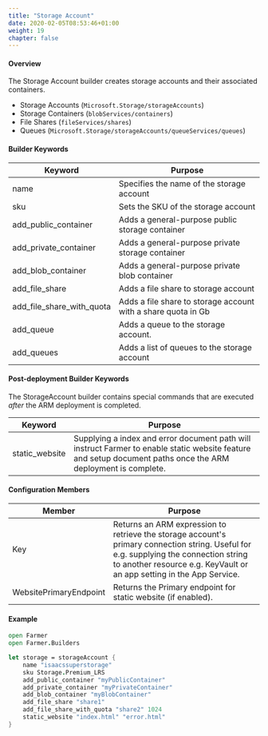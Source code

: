 ```yaml
---
title: "Storage Account"
date: 2020-02-05T08:53:46+01:00
weight: 19
chapter: false
---
```


#### Overview

The Storage Account builder creates storage accounts and their associated containers.

* Storage Accounts (`Microsoft.Storage/storageAccounts`)
* Storage Containers (`blobServices/containers`)
* File Shares (`fileServices/shares`)
* Queues (`Microsoft.Storage/storageAccounts/queueServices/queues`)

#### Builder Keywords

| Keyword | Purpose |
|-|-|
| name | Specifies the name of the storage account |
| sku | Sets the SKU of the storage account |
| add_public_container | Adds a general-purpose public storage container |
| add_private_container | Adds a general-purpose private storage container |
| add_blob_container | Adds a general-purpose private blob container |
| add_file_share | Adds a file share to storage account |
| add_file_share_with_quota | Adds a file share to storage account with a share quota in Gb |
| add_queue | Adds a queue to the storage account. |
| add_queues | Adds a list of queues to the storage account |

#### Post-deployment Builder Keywords
The StorageAccount builder contains special commands that are executed *after* the ARM deployment is completed.

| Keyword | Purpose |
|-|-|
| static_website | Supplying a index and error document path will instruct Farmer to enable static website feature and setup document paths once the ARM deployment is complete. |

#### Configuration Members

| Member | Purpose |
|-|-|
| Key | Returns an ARM expression to retrieve the storage account's primary connection string. Useful for e.g. supplying the connection string to another resource e.g. KeyVault or an app setting in the App Service. |
| WebsitePrimaryEndpoint | Returns the Primary endpoint for static website (if enabled). |

#### Example

```fsharp
open Farmer
open Farmer.Builders

let storage = storageAccount {
    name "isaacssuperstorage"
    sku Storage.Premium_LRS
    add_public_container "myPublicContainer"
    add_private_container "myPrivateContainer"
    add_blob_container "myBlobContainer"
    add_file_share "share1"
    add_file_share_with_quota "share2" 1024
    static_website "index.html" "error.html"
}
```